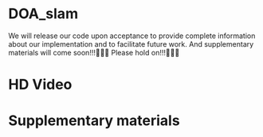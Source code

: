 # DOA_slam
We will release our code upon acceptance to provide complete information about our implementation and to facilitate future work. And supplementary materials will come soon!!!🚀🚀🚀 Please hold on!!!🌹🌹🌹

# HD Video

# Supplementary materials
